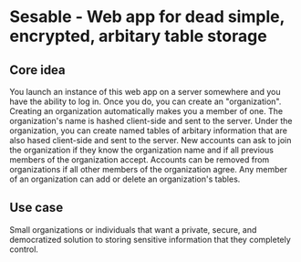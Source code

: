 # Sesable - Web app for dead simple, encrypted, arbitary table storage

## Core idea
You launch an instance of this web app on a server somewhere and you have the ability to log in.
Once you do, you can create an "organization".
Creating an organization automatically makes you a member of one.
The organization's name is hashed client-side and sent to the server.
Under the organization, you can create named tables of arbitary information that are also hased client-side and sent to the server.
New accounts can ask to join the organization if they know the organization name and if all previous members of the organization accept.
Accounts can be removed from organizations if all other members of the organization agree.
Any member of an organization can add or delete an organization's tables.

## Use case
Small organizations or individuals that want a private, secure, and democratized solution to storing sensitive information that they completely control.
